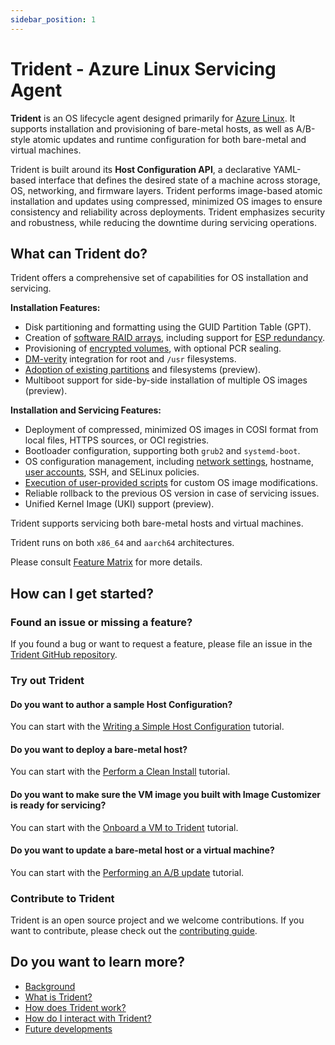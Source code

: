 ```yaml
---
sidebar_position: 1
---
```


# Trident - Azure Linux Servicing Agent

**Trident** is an OS lifecycle agent designed
primarily for [Azure
Linux](https://github.com/microsoft/azurelinux/?tab=readme-ov-file#azure-linux).
It supports installation and provisioning of bare-metal hosts, as well as
A/B-style atomic updates and runtime configuration for both bare-metal and
virtual machines.

Trident is built around its **Host Configuration API**, a declarative YAML-based
interface that defines the desired state of a machine across storage, OS,
networking, and firmware layers. Trident performs image-based atomic installation and updates using compressed, minimized OS images to ensure consistency and
reliability across deployments. Trident emphasizes security and robustness, while reducing the downtime during servicing operations.

## What can Trident do?

Trident offers a comprehensive set of capabilities for OS installation and
servicing.

**Installation Features:**

- Disk partitioning and formatting using the GUID Partition Table (GPT).
- Creation of [software RAID arrays](How-To-Guides/Create-RAID-Arrays.md),
  including support for [ESP redundancy](How-To-Guides/Set-Up-Redundant-ESP.md).
- Provisioning of [encrypted volumes](How-To-Guides/Create-Encrypted-Volume.md),
  with optional PCR sealing.
- [DM-verity](How-To-Guides/Set-Up-Root-Verity.md) integration for root and
  `/usr` filesystems.
- [Adoption of existing partitions](How-To-Guides/Adopt-Existing-Partitions.md)
  and filesystems (preview).
- Multiboot support for side-by-side installation of multiple OS images
  (preview).

**Installation and Servicing Features:**

- Deployment of compressed, minimized OS images in COSI format from local files,
  HTTPS sources, or OCI registries.
- Bootloader configuration, supporting both `grub2` and `systemd-boot`.
- OS configuration management, including [network
  settings](How-To-Guides/Configure-Networking.md), hostname, [user
  accounts](How-To-Guides/Configure-Users.md), SSH, and SELinux policies.
- [Execution of user-provided scripts](Tutorials/Running-Custom-Scripts.md) for
  custom OS image modifications.
- Reliable rollback to the previous OS version in case of servicing issues.
- Unified Kernel Image (UKI) support (preview).

Trident supports servicing both bare-metal hosts and virtual machines.

Trident runs on both `x86_64` and `aarch64` architectures.

Please consult [Feature Matrix](Feature-Matrix.md) for more details.

<!-- ## See a prerecorded demo of Trident in action

[![Trident
Demo](https://img.youtube.com/vi/0/0.jpg)](https://www.youtube.com/watch?v=0) -->

## How can I get started?

### Found an issue or missing a feature?

If you found a bug or want to request a feature, please file an issue in the
[Trident GitHub repository](https://github.com/microsoft/trident/issues).

### Try out Trident

#### Do you want to author a sample Host Configuration?

You can start with the [Writing a Simple Host
Configuration](Tutorials/Writing-a-Simple-Host-Configuration.md) tutorial.

#### Do you want to deploy a bare-metal host?

You can start with the [Perform a Clean
Install](How-To-Guides/Perform-a-Clean-Install.md) tutorial.

#### Do you want to make sure the VM image you built with Image Customizer is ready for servicing?

You can start with the [Onboard a VM to
Trident](Tutorials/Onboard-a-VM-to-Trident.md) tutorial.

#### Do you want to update a bare-metal host or a virtual machine?

You can start with the [Performing an A/B
update](Tutorials/Performing-an-ABUpdate.md) tutorial.

<!-- #### Do you want to orchestrate Trident servicing operations across your fleet?

[Get started with orchestration](Trident-Orchestration.md). -->

### Contribute to Trident

Trident is an open source project and we welcome contributions. If you want to
contribute, please check out the [contributing
guide](https://github.com/microsoft/trident/blob/main/CONTRIBUTING.md).

## Do you want to learn more?

- [Background](Background.md)
- [What is Trident?](What-Is-Trident.md)
- [How does Trident work?](How-Does-Trident-Work.md)
- [How do I interact with Trident?](How-Do-I-Interact-With-Trident.md)
- [Future developments](Future-Developments.md)
